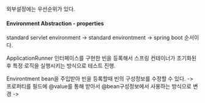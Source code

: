
외부설정에는 우선순위가 있다.
#### Environment Abstraction - properties
standard servlet environment -> standard environtment ->  spring boot 순서이다.

ApplicationRunner 인터페이스를 구현한 빈을 등록해서 스프링 컨테이너가 초기화된 후 특정 로직을 실행시키는 방식으로 테스트 진행. 

Environtment bean을 주입받아 빈을 등록할때 빈의 구성정보를 수정할 수 있다. 
-> 프로퍼티를 필드에 @value를 통해 받아서 @bean구성정보에서 사용하는 방식으로 변경 
-> 